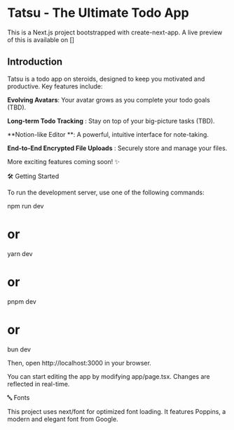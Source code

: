 # Tatsu - The Ultimate Todo App

This is a Next.js project bootstrapped with create-next-app. A live preview of this is available on []

## Introduction

Tatsu is a todo app on steroids, designed to keep you motivated and productive. Key features include:

**Evolving Avatars**: Your avatar grows as you complete your todo goals (TBD).

**Long-term Todo Tracking** : Stay on top of your big-picture tasks (TBD).

**Notion-like Editor **: A powerful, intuitive interface for note-taking.

**End-to-End Encrypted File Uploads** : Securely store and manage your files.

More exciting features coming soon! ✨

🛠 Getting Started

To run the development server, use one of the following commands:

npm run dev

# or

yarn dev

# or

pnpm dev

# or

bun dev

Then, open http://localhost:3000 in your browser.

You can start editing the app by modifying app/page.tsx. Changes are reflected in real-time.

🔤 Fonts

This project uses next/font for optimized font loading. It features Poppins, a modern and elegant font from Google.
